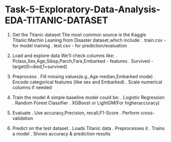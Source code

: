 # Task-5-Exploratory-Data-Analysis-EDA-TITANIC-DATASET

1. Get the Titanic dataset
   The most common source is the Kaggle Titanic:Machin Leaning from Disaster dataset,which include:
   . train.csv - for model training
   . test.csv  - for prediction/evaluation

2. Load and explore data
   We'll check columns like:
   . Pclass,Sex,Age,Sibsp,Parch,Fare,Embarked - features
   . Survived - target(0=died,1=survived)

3. Preprocess
   . Fill missing values(e.g.,Age median,Embarked mode)
   . Encode categorical features (like sex and Embarked)
   . Scale numerical columns if needed

4. Train the model
   A simple baseline model could be:
   . Logistic Regression
   . Random Forest Classifier
   . XGBoost or LightGM(For higheraccuracy)

5. Evaluate
   . Use accuracy,Precision, recall,F1-Score
   . Perform cross-validation

6. Predict on the test dataset
   . Loads Titanic data
   . Preprocesses it
   . Trains a model
   . Shows accuracy & prediction results               
